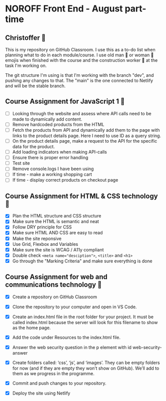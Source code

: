 
# NOROFF Front End - August part-time

## Christoffer :vulcan_salute:

This is my repository on GitHub Classroom. I use this as a to-do list when planning what to do in each module/course. I use old man :older_man: or woman :older_woman: emojis when finished with the course and the construction worker :construction_worker:  at the task I'm working on.

The git structure I'm using is that I'm working with the branch "dev", and pushing any changes to that. The "main" is the one connected to Netlify and will be the stable branch.

## Course Assignment for JavaScript 1 :construction_worker:

- [ ] Looking through the website and assess where API calls need to be made to dynamically add content.
- [ ] Remove hardcoded products from the HTML
- [ ] Fetch the products from API and dynamically add them to the page with links to the product details page. Here I need to use ID as a query string.
- [ ] On the product details page, make a request to the API for the specific data for the product.
- [ ] Add loading indicators when making API-calls
- [ ] Ensure there is proper error handling
- [ ] Test site
- [ ] Remove console.logs I have been using
- [ ] If time - make a working shopping cart
- [ ] If time - display correct products on checkout page

## Course Assignment for HTML & CSS technology :older_man:

- [x] Plan the HTML structure and CSS structure
- [x] Make sure the HTML is semantic and neat
- [x] Follow DRY principle for CSS
- [x] Make sure HTML AND CSS are easy to read
- [x] Make the site reponsive
- [x] Use Grid, Flexbox and Variables
- [x] Make sure the site is WCAG / A11y compliant
- [x] Double check `<meta name="desciption">`, `<title>` and `<h1>`
- [x] Go through the "Marking Criteria" and make sure everything is done

## Course Assignment for web and communications technology :older_woman:

- [x] Create a repository on GitHub Classroom
- [x] Clone the repository to your computer and open in VS Code.
- [x] Create an index.html file in the root folder for your project. It must be called index.html because the server will look for this filename to show as the home page.
- [x] Add the code under Resources to the index.html file.
- [x] Answer the web security question in the p element with id web-security-answer
- [x] Create folders called: ‘css’, ‘js’, and ‘images’. They can be empty folders for now (and if they are empty they won’t show on GitHub). We’ll add to them as we progress in the programme.
- [x] Commit and push changes to your repository.
- [x] Deploy the site using Netlify
  